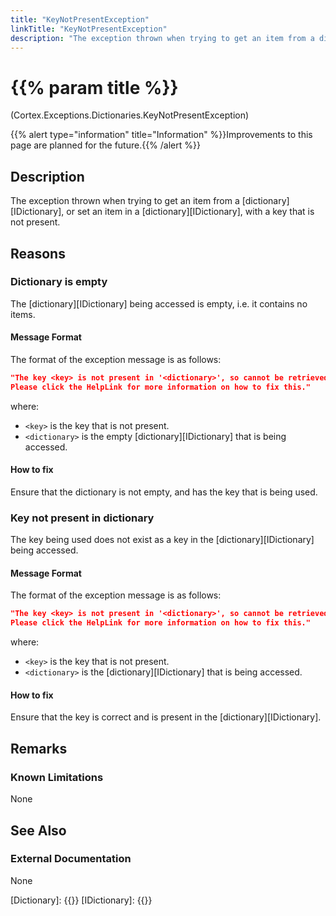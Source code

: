 ```yaml
---
title: "KeyNotPresentException"
linkTitle: "KeyNotPresentException"
description: "The exception thrown when trying to get an item from a dictionary, or set an item in a dictionary, with a key that is not present."
---
```


# {{% param title %}}

<p class="namespace">(Cortex.Exceptions.Dictionaries.KeyNotPresentException)</p>
{{% alert type="information" title="Information" %}}Improvements to this page are planned for the future.{{% /alert %}}

## Description

The exception thrown when trying to get an item from a [dictionary][IDictionary], or set an item in a [dictionary][IDictionary], with a key that is not present.

## Reasons

### Dictionary is empty

The [dictionary][IDictionary] being accessed is empty, i.e. it contains no items.

#### Message Format

The format of the exception message is as follows:

```json
"The key <key> is not present in '<dictionary>', so cannot be retrieved because '<dictionary>' is empty.
Please click the HelpLink for more information on how to fix this."
```

where:

* `<key>` is the key that is not present.
* `<dictionary>` is the empty [dictionary][IDictionary] that is being accessed.

#### How to fix

Ensure that the dictionary is not empty, and has the key that is being used.

### Key not present in dictionary

The key being used does not exist as a key in the [dictionary][IDictionary] being accessed.

#### Message Format

The format of the exception message is as follows:

```json
"The key <key> is not present in '<dictionary>', so cannot be retrieved.
Please click the HelpLink for more information on how to fix this."
```

where:

* `<key>` is the key that is not present.
* `<dictionary>` is the [dictionary][IDictionary] that is being accessed.

#### How to fix

Ensure that the key is correct and is present in the [dictionary][IDictionary].

## Remarks

### Known Limitations

None

## See Also

### External Documentation

None

[Dictionary]: {{<url path="Cortex.Reference.DataTypes.Collections.Dictionary.MainDoc">}}
[IDictionary]: {{<url path="Cortex.Reference.DataTypes.Collections.IDictionary.MainDoc">}}
